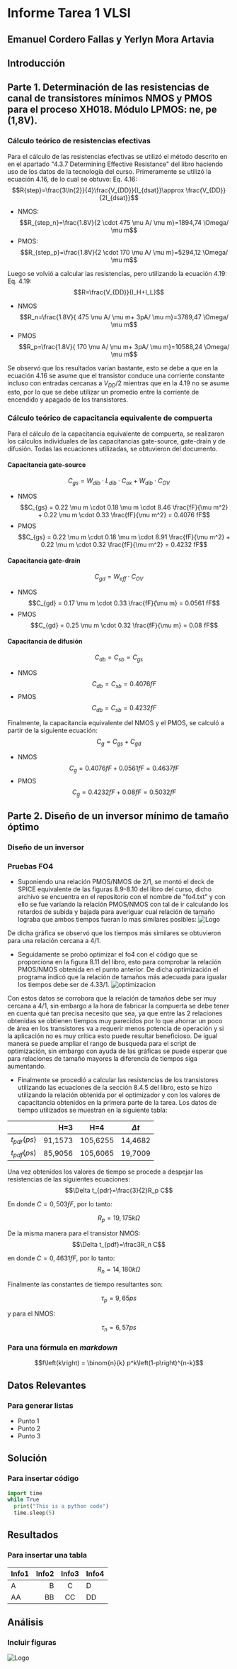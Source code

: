 # Informe Tarea 1 VLSI
## Emanuel Cordero Fallas y Yerlyn Mora Artavia
## Introducción

## Parte 1. Determinación de las resistencias de canal de transistores mínimos NMOS y PMOS para el proceso XH018. Módulo LPMOS: ne, pe (1,8V).
### Cálculo teórico de resistencias efectivas
Para el cálculo de las resistencias efectivas se utilizó el método descrito en en el apartado "4.3.7 Determining Effective Resistance" del libro haciendo uso de los datos de la tecnología del curso. Primeramente se utilizó la ecuación 4.16, de lo cual se obtuvo:
Eq. 4.16: $$R{step}=\frac{3\ln{2}}{4}\frac{V_{DD}}{I_{dsat}}\approx \frac{V_{DD}}{2I_{dsat}}$$
* NMOS: $$R_{step_n}=\frac{1.8V}{2 \cdot 475 \mu A/ \mu m}=1894,74 \Omega/ \mu m$$
* PMOS: $$R_{step_p}=\frac{1.8V}{2 \cdot 170 \mu A/ \mu m}=5294,12 \Omega/ \mu m$$

Luego se volvió a calcular las resistencias, pero utilizando la ecuación 4.19:
Eq. 4.19: $$R=\frac{V_{DD}}{I_H+I_L}$$
* NMOS $$R_n=\frac{1.8V}{ 475 \mu A/ \mu m+ 3pA/ \mu m}=3789,47 \Omega/ \mu m$$
* PMOS $$R_p=\frac{1.8V}{ 170 \mu A/ \mu m+ 3pA/ \mu m}=10588,24 \Omega/ \mu m$$

Se observó que los resultados varían bastante, esto se debe a que en la ecuación 4.16 se asume que el transistor conduce una corriente constante incluso con entradas cercanas a $V_{DD}/2$ mientras que en la 4.19 no se asume esto, por lo que se debe utilizar un promedio entre la corriente de encendido y apagado de los transistores.

### Cálculo teórico de capacitancia equivalente de compuerta
Para el cálculo de la capacitancia equivalente de compuerta, se realizaron los cálculos individuales de las capacitancias gate-source, gate-drain y de difusión. Todas las ecuaciones utilizadas, se obtuvieron del documento. 
#### Capacitancia gate-source
$$C_{gs} = W_{dib} \cdot L_{dib} \cdot C_{ox} + W_{dib} \cdot C_{OV}$$
* NMOS $$C_{gs} = 0.22 \mu m \cdot 0.18 \mu m \cdot 8.46 \frac{fF}{\mu m^2} + 0.22 \mu m \cdot 0.33 \frac{fF}{\mu m^2} = 0.4076 fF$$
* PMOS $$C_{gs} = 0.22 \mu m \cdot 0.18 \mu m \cdot 8.91 \frac{fF}{\mu m^2} + 0.22 \mu m \cdot 0.32 \frac{fF}{\mu m^2} = 0.4232 fF$$

#### Capacitancia gate-drain
$$C_{gd} = W_{eff} \cdot C_{OV}$$
* NMOS $$C_{gd} = 0.17 \mu m \cdot 0.33 \frac{fF}{\mu m} = 0.0561 fF$$
* PMOS $$C_{gd} = 0.25 \mu m \cdot 0.32 \frac{fF}{\mu m} = 0.08 fF$$

#### Capacitancia de difusión 
$$C_{db} = C_{sb} = C_{gs}$$
* NMOS $$C_{db} = C_{sb} = 0.4076 fF$$
* PMOS $$C_{db} = C_{sb} = 0.4232 fF$$

Finalmente, la capacitancia equivalente del NMOS y el PMOS, se calculó a partir de la siguiente ecuación:
$$C_{g} = C_{gs} + C_{gd}$$
* NMOS $$C_{g} =  0.4076 fF + 0.0561 fF = 0.4637 fF$$
* PMOS $$C_{g} = 0.4232 fF + 0.08 fF = 0.5032 fF$$

## Parte 2. Diseño de un inversor mínimo de tamaño óptimo
### Diseño de un inversor

### Pruebas FO4
* Suponiendo una relación PMOS/NMOS de 2/1, se montó el deck de SPICE equivalente de las figuras 8.9-8.10 del libro del curso, dicho archivo se encuentra en el repositorio con el nombre de "fo4.txt" y con ello se fue variando la relación PMOS/NMOS con tal de ir calculando los retardos de subida y bajada para averiguar cual relación de tamaño lograba que ambos tiempos fueran lo mas similares posibles:
![Logo](figuras/graficatiempos.jpg)

De dicha gráfica se observó que los tiempos más similares se obtuvieron para una relación cercana a 4/1.
* Seguidamente se probó optimizar el fo4 con el código que se proporciona en la figura 8.11 del libro, esto para comprobar la relación PMOS/NMOS obtenida en el punto anterior. De dicha optimización el programa indicó que la relación de tamaños más adecuada para igualar los tiempos debe ser de 4.33/1.
![optimizacion](figuras/optimizacion.jpeg)

Con estos datos se corrobora que la relación de tamaños debe ser muy cercana a 4/1, sin embargo a la hora de fabricar la compuerta se debe tener en cuenta qué tan precisa necesito que sea, ya que entre las 2 relaciones obtenidas se obtienen tiempos muy parecidos por lo que ahorrar un poco de área en los transistores va a requerir menos potencia de operación y si la aplicación no es muy crítica esto puede resultar beneficioso. De igual manera se puede ampliar el rango de busqueda para el script de optimización, sin embargo con ayuda de las gráficas se puede esperar que para relaciones de tamaño mayores la diferencia de tiempos siga aumentando.

* Finalmente se procedió a calcular las resistencias de los transistores utilizando las ecuaciones de la sección 8.4.5 del libro, esto se hizo utilizando la relación obtenida por el optimizador y con los valores de capacitancia obtenidos en la primera parte de la tarea.
Los datos de tiempo utilizados se muestran en la siguiente tabla:

|     |  H=3  |  H=4  |  $\Delta t$  |
|  :---  |  ---:  |  :---:  |  ---  |
|  $t_{pdr} (ps)$ |  91,1573  |  105,6255  |  14,4682  |
|  $t_{pdf} (ps)$ |  85,9056  |  105,6065  |  19,7009  |

Una vez obtenidos los valores de tiempo se procede a despejar las resistencias de las siguientes ecuaciones:
$$\Delta t_{pdr}=\frac{3}{2}R_p C$$

En donde $C=0,503fF$, por lo tanto:

$$ R_p= 19,175 k \Omega $$

De la misma manera para el transistor NMOS:
$$\Delta t_{pdf}=\frac3R_n C$$

en donde $C=0,4631fF$, por lo tanto:
$$R_n= 14,180 k \Omega $$

Finalmente las constantes de tiempo resultantes son:

$$\tau_p= 9,65ps$$

y para el NMOS:

$$\tau_n= 6,57ps$$



### Para una fórmula en *markdown*
$$f\left(k\right) = \binom{n}{k} p^k\left(1-p\right)^{n-k}$$
## Datos Relevantes
### Para generar listas
* Punto 1
* Punto 2
* Punto 3
## Solución
### Para insertar código
```python
import time
while True
  print("This is a python code")
  time.sleep(5)
```
## Resultados
### Para insertar una tabla 

|  Info1  |  Info2  |  Info3  |  Info4  |
|  :---  |  ---:  |  :---:  |  ---  |
|  A  |  B  |  C  |  D  |
|  AA  |  BB  |  CC  |  DD  |

## Análisis
### Incluir figuras 
![Logo](figuras/Firma_TEC.png)
